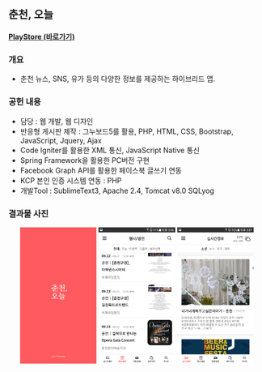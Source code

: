 ## 춘천, 오늘
#### [PlayStore (바로가기)](https://play.google.com/store/apps/details?id=com.heretoday.cctoday&hl=ko)
### 개요
+ 춘천 뉴스, SNS, 유가 등의 다양한 정보를 제공하는 하이브리드 앱.
### 공헌 내용
+ 담당 : 웹 개발, 웹 디자인
+ 반응형 게시판 제작 : 그누보드5를 활용, PHP, HTML, CSS, Bootstrap, JavaScript, Jquery, Ajax
+ Code Igniter를 활용한 XML 통신, JavaScript Native 통신
+ Spring Framework을 활용한 PC버전 구현
+ Facebook Graph API를 활용한 페이스북 글쓰기 연동
+ KCP 본인 인증 시스템 연동 : PHP
+ 개발Tool : SublimeText3, Apache 2.4, Tomcat v8.0 SQLyog

### 결과물 사진
<div align="center">
&nbsp;<img src="start.webp" width="30%">&nbsp;<img src="board.webp" width="30%">&nbsp;<img src="main.webp" width="30%"></div>